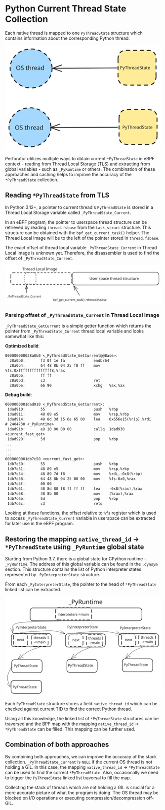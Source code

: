 # Python Current Thread State Collection

Each native thread is mapped to one `PyThreadState` structure which contains information about the corresponding Python thread.

![Python Thread State Mapping](../../../../_assets/py-threadstate-mapping.svg)

Perforator utilizes multiple ways to obtain current `*PyThreadState` in eBPF context - reading from Thread Local Storage (TLS) and extracting from global variables - such as `_PyRuntime` or others. The combination of these approaches and caching helps to improve the accuracy of the `*PyThreadState` collection.

## Reading `*PyThreadState` from TLS

In Python 3.12+, a pointer to current thread's `PyThreadState` is stored in a Thread Local Storage variable called `_PyThreadState_Current`.

In an eBPF program, the pointer to userspace thread structure can be retrieved by reading `thread.fsbase` from the `task_struct` structure. This structure can be obtained with the `bpf_get_current_task()` helper. The Thread Local Image will be to the left of the pointer stored in `thread.fsbase`.

The exact offset of thread local variable `_PyThreadState_Current` in Thread Local Image is unknown yet. Therefore, the disassembler is used to find the offset of `_PyThreadState_Current`.

![Thread Local Image](../../../../_assets/py-tls.svg)

### Parsing offset of `_PyThreadState_Current` in Thread Local Image

`_PyThreadState_GetCurrent` is a simple getter function which returns the pointer from `_PyThreadState_Current` thread local variable and looks somewhat like this:

**Optimized build**:

```
000000000028a0b0 <_PyThreadState_GetCurrent@@Base>:
  28a0b0:       f3 0f 1e fa             endbr64
  28a0b4:       64 48 8b 04 25 f8 ff    mov    %fs:0xfffffffffffffff8,%rax
  28a0bb:       ff ff
  28a0bd:       c3                      ret
  28a0be:       66 90                   xchg   %ax,%ax
```

**Debug build**:

```
0000000001dad910 <_PyThreadState_GetCurrent>:
 1dad910:       55                      push   %rbp
 1dad911:       48 89 e5                mov    %rsp,%rbp
 1dad914:       48 8d 3d 15 6e 65 00    lea    0x656e15(%rip),%rdi        # 2404730 <_PyRuntime>
 1dad91b:       e8 10 00 00 00          callq  1dad930 <current_fast_get>
 1dad920:       5d                      pop    %rbp
...
...
...
0000000001db7c50 <current_fast_get>:
 1db7c50:       55                      push   %rbp
 1db7c51:       48 89 e5                mov    %rsp,%rbp
 1db7c54:       48 89 7d f8             mov    %rdi,-0x8(%rbp)
 1db7c58:       64 48 8b 04 25 00 00    mov    %fs:0x0,%rax
 1db7c5f:       00 00
 1db7c61:       48 8d 80 f8 ff ff ff    lea    -0x8(%rax),%rax
 1db7c68:       48 8b 00                mov    (%rax),%rax
 1db7c6b:       5d                      pop    %rbp
 1db7c6c:       c3                      retq
```

Looking at these functions, the offset relative to `%fs` register which is used to access `_PyThreadState_Current` variable in userspace can be extracted for later use in the eBPF program.

## Restoring the mapping `native_thread_id` -> `*PyThreadState` using `_PyRuntime` global state

Starting from Python 3.7, there is a global state for CPython runtime - `_PyRuntime`. The address of this global variable can be found in the `.dynsym` section. This structure contains the list of Python interpreter states represented by `_PyInterpreterState` structure.

From each `_PyInterpreterState`, the pointer to the head of `*PyThreadState` linked list can be extracted.

![Retrieve thread state from _PyRuntime](../../../../_assets/py-runtime-thread-state.svg)

Each `PyThreadState` structure stores a field `native_thread_id` which can be checked against current TID to find the correct Python thread.

Using all this knowledge, the linked list of `*PyThreadState` structures can be traversed and the BPF map with the mapping `native_thread_id` -> `*PyThreadState` can be filled. This mapping can be further used.

## Combination of both approaches

By combining both approaches, we can improve the accuracy of the stack collection. `_PyThreadState_Current` is `NULL` if the current OS thread is not holding a GIL. In this case, the mapping `native_thread_id` -> `*PyThreadState` can be used to find the correct `*PyThreadState`. Also, occasionally we need to trigger the `PyThreadState` linked list traversal to fill the map.

Collecting the stack of threads which are not holding a GIL is crucial for a more accurate picture of what the program is doing. The OS thread may be blocked on I/O operations or executing compression/decompression off-GIL.
